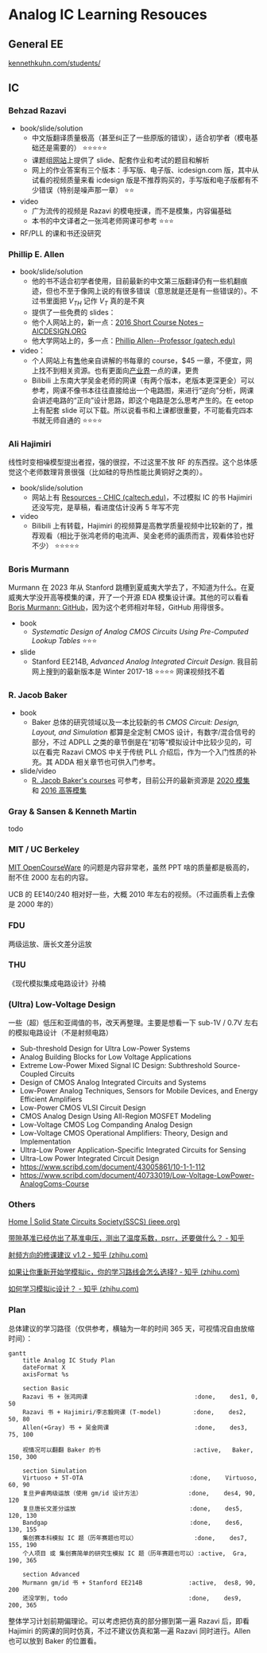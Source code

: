 # Analog IC Learning Resouces

## General EE

[kennethkuhn.com/students/](https://www.kennethkuhn.com/students/)

## IC

### Behzad Razavi

- book/slide/solution
  - 中文版翻译质量极高（甚至纠正了一些原版的错误），适合初学者（模电基础还是需要的） ⭐⭐⭐⭐⭐
  - 课题组[网站](https://www.seas.ucla.edu/brweb/teaching/)上提供了 slide、配套作业和考试的题目和解析
  - 网上的作业答案有三个版本：手写版、电子版、icdesign.com 版，其中从试看的视频质量来看 icdesign 版是不推荐购买的，手写版和电子版都有不少错误（特别是噪声那一章） ⭐⭐
- video
  - 广为流传的视频是 Razavi 的模电授课，而不是模集，内容偏基础
  - 本书的中文译者之一张鸿老师网课可参考 ⭐⭐⭐
- RF/PLL 的课和书还没研究

### Phillip E. Allen

- book/slide/solution
  - 他的书不适合初学者使用，目前最新的中文第三版翻译仍有一些机翻痕迹，但也不至于像网上说的有很多错误（意思就是还是有一些错误的）。不过书里面把 $V_{TH}$ 记作 $V_T$ 真的是不爽
  - 提供了一些免费的 slides：
  - 他个人网站上的，新一点：[2016 Short Course Notes – AICDESIGN.ORG](https://aicdesign.org/2016-short-course-notes-2/)
  - 他大学网站上的，多一点：[Phillip Allen--Professor (gatech.edu)](https://pallen.ece.gatech.edu/00courses.html)
- video：
  - 个人网站上有[售](https://aicdesign.org/product-category/academic-courses/)他亲自讲解的书每章的 course，$45 一章，不便宜，网上找不到相关资源。也有更面向[产业界](https://aicdesign.org/product/design-procedures-for-analog-integrated-circuits/)一点的课，更贵
  - Bilibili 上东南大学吴金老师的网课（有两个版本，老版本更深更全）可以参考，网课不像书本往往直接给出一个电路图，来进行“逆向”分析，网课会讲述电路的“正向”设计思路，即这个电路是怎么思考产生的。在 eetop 上有配套 slide 可以下载。所以说看书和上课都很重要，不可能看完四本书就无师自通的 ⭐⭐⭐⭐

### Ali Hajimiri

线性时变相噪模型提出者捏，强的很捏，不过这里不放 RF 的东西捏。这个总体感觉这个老师数理背景很强（比如硅的导热性能比黄铜好之类的）。

- book/slide/solution
  - 网站上有 [Resources - CHIC (caltech.edu)](https://chic.caltech.edu/links/)，不过模拟 IC 的书 Hajimiri 还没写完，是草稿，看进度估计没再 5 年写不完
- video
  - Bilibili 上有转载，Hajimiri 的视频算是高教学质量视频中比较新的了，推荐观看（相比于张鸿老师的电流声、吴金老师的画质而言，观看体验也好不少） ⭐⭐⭐⭐⭐

### Boris Murmann

Murmann 在 2023 年从 Stanford 跳槽到夏威夷大学去了，不知道为什么。在夏威夷大学没开高等模集的课，开了一个开源 EDA 模集设计课。其他的可以看看 [Boris Murmann: GitHub](https://github.com/bmurmann)，因为这个老师相对年轻，GitHub 用得很多。

- book
  - *Systematic Design of Analog CMOS Circuits Using Pre-Computed Lookup Tables* ⭐⭐⭐
- slide
  - Stanford EE214B, *Advanced Analog Integrated Circuit Design*. 我目前网上搜到的最新版本是 Winter 2017-18 ⭐⭐⭐⭐ 网课视频找不着

### R. Jacob Baker

- book
  - Baker 总体的研究领域以及一本比较新的书 *CMOS Circuit: Design, Layout, and Simulation* 都算是全定制 CMOS 设计，有数字/混合信号的部分，不过 ADPLL 之类的章节倒是在“初等”模拟设计中比较少见的，可以在看完 Razavi CMOS 中关于传统 PLL 介绍后，作为一个入门性质的补充。其 ADDA 相关章节也可供入门参考。
- slide/video
  - [R. Jacob Baker's courses](https://cmosedu.com/jbaker/courses/courses.htm) 可参考，目前公开的最新资源是 [2020 模集](https://www.cmosedu.com/jbaker/courses/ee420_ecg620/s20/lec_ee420_ecg620.htm) 和 [2016 高等模集](https://www.cmosedu.com/jbaker/courses/ecg720/s16/lec_ecg720.htm)

### Gray & Sansen & Kenneth Martin

todo

### MIT / UC Berkeley

[MIT OpenCourseWare](https://ocw.mit.edu/search/?q=Analog+Integrated+Circuits) 的问题是内容非常老，虽然 PPT 啥的质量都是极高的，耐不住 2000 左右的内容。

UCB 的 EE140/240 相对好一些，大概 2010 年左右的视频。（不过画质看上去像是 2000 年的）

### FDU

两级运放、唐长文差分运放

### THU

《现代模拟集成电路设计》孙楠

### (Ultra) Low-Voltage Design

一些（超）低压和亚阈值的书，改天再整理。主要是想看一下 sub-1V / 0.7V 左右的模拟电路设计（不是射频电路）

- Sub-threshold Design for Ultra Low-Power Systems
- Analog Building Blocks for Low Voltage Applications
- Extreme Low-Power Mixed Signal IC Design: Subthreshold Source-Coupled Circuits
- Design of CMOS Analog Integrated Circuits and Systems
- Low-Power Analog Techniques, Sensors for Mobile Devices, and Energy Efficient Amplifiers
- Low-Power CMOS VLSI Circuit Design
- CMOS Analog Design Using All-Region MOSFET Modeling
- Low-Voltage CMOS Log Companding Analog Design
- Low-Voltage CMOS Operational Amplifiers: Theory, Design and Implementation
- Ultra-Low Power Application-Specific Integrated Circuits for Sensing
- Ultra-Low Power Integrated Circuit Design
- https://www.scribd.com/document/43005861/10-1-1-112
- https://www.scribd.com/document/40733019/Low-Voltage-LowPower-AnalogComs-Course

### Others

[Home | Solid State Circuits Society(SSCS) (ieee.org)](https://resourcecenter.sscs.ieee.org/)

[带隙基准已经仿出了基准电压，测出了温度系数，psrr，还要做什么？ - 知乎](https://www.zhihu.com/question/59563077)

[射频方向的修课建议 v1.2 - 知乎 (zhihu.com)](https://zhuanlan.zhihu.com/p/459066672)

[如果让你重新开始学模拟ic，你的学习路线会怎么选择? - 知乎 (zhihu.com)](https://www.zhihu.com/question/605395889)

[如何学习模拟ic设计？ - 知乎 (zhihu.com)](https://www.zhihu.com/question/583788684)

### Plan

总体建议的学习路径（仅供参考，横轴为一年的时间 365 天，可视情况自由放缩时间）：

```mermaid
gantt
    title Analog IC Study Plan
    dateFormat X
    axisFormat %s
    
    section Basic
    Razavi 书 + 张鸿网课                              :done,    des1, 0, 50
    Razavi 书 + Hajimiri/李志毅网课 (T-model)         :done,    des2, 50, 80
    Allen(+Gray) 书 + 吴金网课                        :done,    des3, 75, 100
    
    视情况可以翻翻 Baker 的书                          :active,   Baker, 150, 300
    
    section Simulation
    Virtuoso + 5T-OTA                              :done,    Virtuoso, 60, 90
    复旦尹睿两级运放（使用 gm/id 设计方法）             :done,    des4, 90, 120
    复旦唐长文差分运放                                :done,    des5, 120, 130
    Bandgap                                        :done,    des6, 130, 155
    集创赛本科模拟 IC 题（历年赛题也可以）                :done,    des7, 155, 190
    个人项目 或 集创赛简单的研究生模拟 IC 题（历年赛题也可以）:active,  Gra,  190, 365
    
    section Advanced
    Murmann gm/id 书 + Stanford EE214B             :active,  des8, 90, 200
    还没学到, todo                                  :done,    des9, 200, 365
```

整体学习计划前期偏理论。可以考虑把仿真的部分挪到第一遍 Razavi 后，即看 Hajimiri 的网课的同时仿真，不过不建议仿真和第一遍 Razavi 同时进行。Allen 也可以放到 Baker 的位置看。
